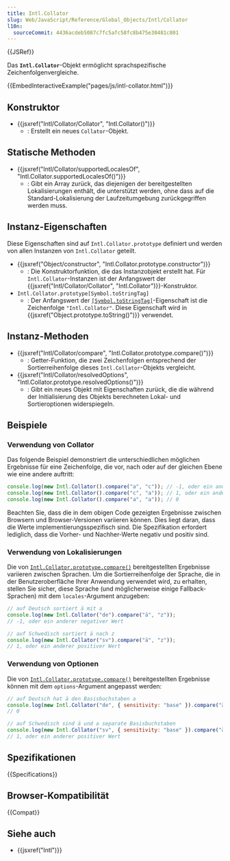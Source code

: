 ```yaml
---
title: Intl.Collator
slug: Web/JavaScript/Reference/Global_Objects/Intl/Collator
l10n:
  sourceCommit: 4436acdeb5087c7fc5afc58fc8b475e30481c801
---
```


{{JSRef}}

Das **`Intl.Collator`**-Objekt ermöglicht sprachspezifische Zeichenfolgenvergleiche.

{{EmbedInteractiveExample("pages/js/intl-collator.html")}}

## Konstruktor

- {{jsxref("Intl/Collator/Collator", "Intl.Collator()")}}
  - : Erstellt ein neues `Collator`-Objekt.

## Statische Methoden

- {{jsxref("Intl/Collator/supportedLocalesOf", "Intl.Collator.supportedLocalesOf()")}}
  - : Gibt ein Array zurück, das diejenigen der bereitgestellten Lokalisierungen enthält, die unterstützt werden, ohne dass auf die Standard-Lokalisierung der Laufzeitumgebung zurückgegriffen werden muss.

## Instanz-Eigenschaften

Diese Eigenschaften sind auf `Intl.Collator.prototype` definiert und werden von allen Instanzen von `Intl.Collator` geteilt.

- {{jsxref("Object/constructor", "Intl.Collator.prototype.constructor")}}
  - : Die Konstruktorfunktion, die das Instanzobjekt erstellt hat. Für `Intl.Collator`-Instanzen ist der Anfangswert der {{jsxref("Intl/Collator/Collator", "Intl.Collator")}}-Konstruktor.
- `Intl.Collator.prototype[Symbol.toStringTag]`
  - : Der Anfangswert der [`[Symbol.toStringTag]`](/de/docs/Web/JavaScript/Reference/Global_Objects/Symbol/toStringTag)-Eigenschaft ist die Zeichenfolge `"Intl.Collator"`. Diese Eigenschaft wird in {{jsxref("Object.prototype.toString()")}} verwendet.

## Instanz-Methoden

- {{jsxref("Intl/Collator/compare", "Intl.Collator.prototype.compare()")}}
  - : Getter-Funktion, die zwei Zeichenfolgen entsprechend der Sortierreihenfolge dieses `Intl.Collator`-Objekts vergleicht.
- {{jsxref("Intl/Collator/resolvedOptions", "Intl.Collator.prototype.resolvedOptions()")}}
  - : Gibt ein neues Objekt mit Eigenschaften zurück, die die während der Initialisierung des Objekts berechneten Lokal- und Sortieroptionen widerspiegeln.

## Beispiele

### Verwendung von Collator

Das folgende Beispiel demonstriert die unterschiedlichen möglichen Ergebnisse für eine Zeichenfolge, die vor, nach oder auf der gleichen Ebene wie eine andere auftritt:

```js
console.log(new Intl.Collator().compare("a", "c")); // -1, oder ein anderer negativer Wert
console.log(new Intl.Collator().compare("c", "a")); // 1, oder ein anderer positiver Wert
console.log(new Intl.Collator().compare("a", "a")); // 0
```

Beachten Sie, dass die in dem obigen Code gezeigten Ergebnisse zwischen Browsern und Browser-Versionen variieren können. Dies liegt daran, dass die Werte implementierungsspezifisch sind. Die Spezifikation erfordert lediglich, dass die Vorher- und Nachher-Werte negativ und positiv sind.

### Verwendung von Lokalisierungen

Die von [`Intl.Collator.prototype.compare()`](/de/docs/Web/JavaScript/Reference/Global_Objects/Intl/Collator/compare) bereitgestellten Ergebnisse variieren zwischen Sprachen. Um die Sortierreihenfolge der Sprache, die in der Benutzeroberfläche Ihrer Anwendung verwendet wird, zu erhalten, stellen Sie sicher, diese Sprache (und möglicherweise einige Fallback-Sprachen) mit dem `locales`-Argument anzugeben:

```js
// auf Deutsch sortiert ä mit a
console.log(new Intl.Collator("de").compare("ä", "z"));
// -1, oder ein anderer negativer Wert

// auf Schwedisch sortiert ä nach z
console.log(new Intl.Collator("sv").compare("ä", "z"));
// 1, oder ein anderer positiver Wert
```

### Verwendung von Optionen

Die von [`Intl.Collator.prototype.compare()`](/de/docs/Web/JavaScript/Reference/Global_Objects/Intl/Collator/compare) bereitgestellten Ergebnisse können mit dem `options`-Argument angepasst werden:

```js
// auf Deutsch hat ä den Basisbuchstaben a
console.log(new Intl.Collator("de", { sensitivity: "base" }).compare("ä", "a"));
// 0

// auf Schwedisch sind ä und a separate Basisbuchstaben
console.log(new Intl.Collator("sv", { sensitivity: "base" }).compare("ä", "a"));
// 1, oder ein anderer positiver Wert
```

## Spezifikationen

{{Specifications}}

## Browser-Kompatibilität

{{Compat}}

## Siehe auch

- {{jsxref("Intl")}}

